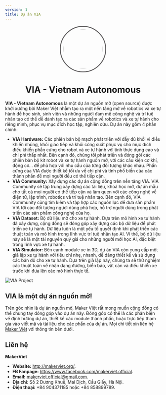 ```yaml
---
version: 1
title: Dự án VIA
---
```


<div style="text-align: center">
    <img src="/media/via-logo.svg" style="width: 8rem; border-radius: 50%; border: 3px solid #636162; padding: 0.5rem">
    <h1 style="display: block">VIA - Vietnam Autonomous</h1>
</div>

**VIA - Vietnam Autonomous** là một dự án nguồn mở (open source) được khởi xướng bởi Maker Việt nhằm tạo ra một nền tảng mở về robotics và xe tự hành để học sinh, sinh viên và những người đam mê công nghệ và trí tuệ nhân tạo có thể dễ dành tạo ra các sản phẩm về robotics và xe tự hành cho riêng mình, phục vụ mục đích học tập, nghiên cứu. Dự án này gồm 4 phần chính:

- **VIA Hardware:** Các phiên bản bộ mạch phát triển với đầy đủ khối vi điều khiển nhúng, khối giao tiếp và khối công suất phục vụ cho mục đích điều khiển phần cứng cho robot và xe tự hành với tính thực dụng cao và chi phí thấp nhất. Bên cạnh đó, chúng tôi phát triển và đóng gói các phiên bản bộ kit robot và xe tự hành nguồn mở, với các cấu kiện cơ khí, động cơ… để phù hợp với nhu cầu của từng đối tượng khác nhau. Phần cứng của VIA được thiết kế tối ưu về chi phí và tính phổ biến của các thành phần để mọi người đều có thể tiếp cận.
- **VIA Community:** Xây dựng các dự án cộng đồng trên nền tảng VIA. VIA Community sẽ tập trung xây dựng các tài liệu, khoá học mở, dự án mẫu cho tất cả mọi người có thể tiếp cận và làm quen với các công nghệ về điện tử, lập trình, robotics và trí tuệ nhân tạo. Bên cạnh đó, VIA Community cũng tìm kiếm và tập hợp các nguồn lực để đưa sản phẩm VIA tới các đối tượng người dùng phù hợp, hỗ trợ người dùng trong phát triển các sản phẩm công nghệ của họ.
- **VIA Dataset:** Bộ dữ liệu mở cho xe tự hành. Dựa trên mô hình xe tự hành đã xây dựng, cộng đồng sẽ đóng góp xây dựng các bộ dữ liệu để phát triển xe tự hành. Dữ liệu luôn là một yếu tố quyết định khi phát triển các thuật toán và mô hình trong lĩnh vực trí tuệ nhân tạo AI. Vì thế, bộ dữ liệu này sẽ là một tài nguyên quý giá cho những người mới học AI, đặc biệt trong lĩnh vực xe tự hành.
- **VIA Simulator:** Bên cạnh module xe in 3D, dự án VIA còn cung cấp một giả lập xe tự hành với tiêu chí nhẹ, nhanh, dễ dàng thiết kế và sử dụng các bản đồ cho xe tự hành. Dựa trên giả lập này, chúng ta sẽ thử nghiệm các thuật toán về nhận dạng đường, biển báo, vật cản và điều khiển xe trước khi đưa lên các mô hình thực tế.

![VIA Project](/media/via.jpg)

## VIA là một dự án nguồn mở!

Trên góc nhìn là dự án nguồn mở, Maker Việt rất mong muốn cộng đồng có thể chung tay đóng góp vào dự án này. Đóng góp có thể là các phản biện về định hướng dự án, thiết kế các module thành phần, hoặc trực tiếp tham gia vào viết mã và tài liệu cho các phần của dự án. Mọi chi tiết xin liên hệ [Maker Việt](https://www.facebook.com/makerviet.official) với thông tin bên dưới.

## Liên hệ

**MakerViet**

- **Website:** <http://makerviet.org/>.
- **FB Fanpage:** <https://www.facebook.com/makerviet.official>.
- **Email:** makerviet.official@gmail.com.
- **Địa chỉ:** Số 2 Dương Khuê, Mai Dịch, Cầu Giấy, Hà Nội.
- **Điện thoại:** +84 904371185 hoặc +84 858899789.

